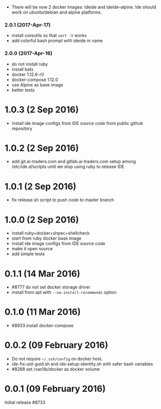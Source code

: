 * There will be now 2 docker images: ideide and ideide-alpine. Ide should
 work on ubuntu/debian and alpine platforms.

### 2.0.1 (2017-Apr-17)

* install coreutils so that `sort -V` works
* add colorful bash prompt with ideide in name

### 2.0.0 (2017-Apr-16)

* do not install ruby
* install bats
* docker 1.12.6-r0
* docker-compose 1.12.0
* use Alpine as base image
* better tests

# 1.0.3 (2 Sep 2016)

* install ide image configs from IDE source code from public github repository

# 1.0.2 (2 Sep 2016)

* add git.ai-traders.com and gitlab.ai-traders.com setup among /etc/ide.d/scripts
 until we stop using ruby to release IDE

# 1.0.1 (2 Sep 2016)

* fix release.sh script to push code to master branch

# 1.0.0 (2 Sep 2016)

* install ruby+docker+shpec+shellcheck
* start from ruby docker base image
* install ide image configs from IDE source code
* make it open source
* add simple tests

# 0.1.1 (14 Mar 2016)

* #8777 do not set docker storage driver
* install from apt with `--no-install-recommends` option

# 0.1.0 (11 Mar 2016)

* #8933 install docker-compose

# 0.0.2 (09 February 2016)

* Do not require `~/.ssh/config` on docker host.
* ide-fix-uid-guid.sh and ide-setup-identity.sh with safer bash variables
* #8268 set /var/lib/docker as docker volume

# 0.0.1 (09 February 2016)

Initial release #8733
